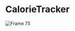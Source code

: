 # CalorieTracker

![Frame 75](https://github.com/JustAmalll/CalorieTracker/assets/85354530/ef121c06-5920-46b8-ba6a-0339803185ab)
